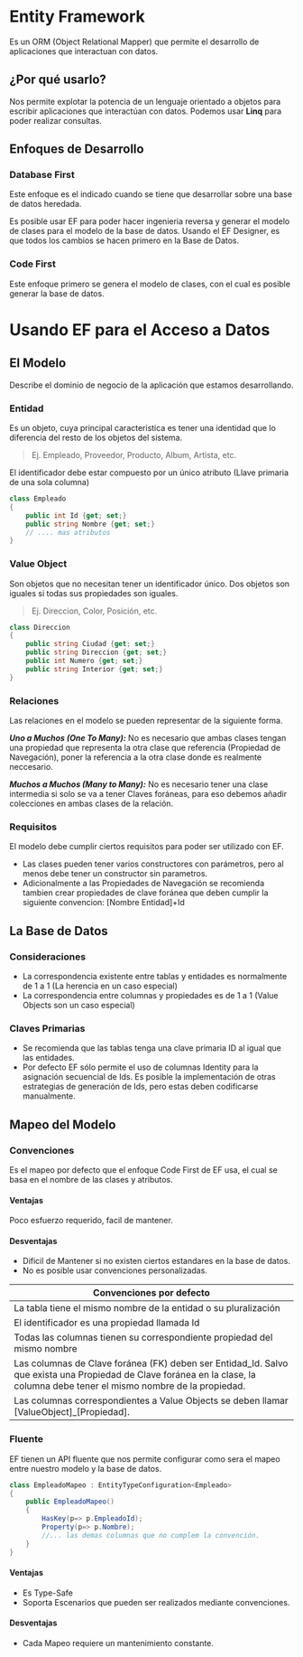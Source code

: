 ﻿# Entity Framework

Es un ORM (Object Relational Mapper) que permite el desarrollo de aplicaciones que interactuan con datos.


## ¿Por qué usarlo?

Nos permite explotar la potencia de un lenguaje orientado a objetos para escribir aplicaciones que interactúan con datos. Podemos usar **Linq** para poder realizar consultas.


## Enfoques de Desarrollo

### Database First
Este enfoque es el indicado cuando se tiene que desarrollar sobre una base de datos heredada.

Es posible usar EF para poder hacer ingenieria reversa y generar el modelo de clases para el modelo de la base de datos.
Usando el EF Designer, es que todos los cambios se hacen primero en la Base de Datos.

### Code First 
Este enfoque primero se genera el modelo de clases, con el cual es posible generar la base de datos.





# Usando EF para el Acceso a Datos

## El Modelo
Describe el dominio de negocio de la aplicación que estamos desarrollando.

### Entidad
Es un objeto, cuya principal caracteristica es tener una identidad que lo diferencia del resto de los objetos del sistema.

> Ej. Empleado, Proveedor, Producto, Album, Artista, etc.

El identificador debe estar compuesto por un único atributo (Llave primaria de una sola columna)

``` csharp
class Empleado 
{
    public int Id {get; set;}
    public string Nombre {get; set;}
    // .... mas atributos
}
```

### Value Object
Son objetos que no necesitan tener un identificador único. Dos objetos son iguales si todas sus propiedades son iguales.

> Ej. Direccion, Color, Posición, etc.

``` csharp
class Direccion 
{
    public string Ciudad {get; set;}
    public string Direccion {get; set;}
    public int Numero {get; set;}
    public string Interior {get; set;}
}
```

### Relaciones
Las relaciones en el modelo se pueden representar de la siguiente forma.

***Uno a Muchos (One To Many):*** No es necesario que ambas clases tengan una propiedad que representa la otra clase que referencia (Propiedad de Navegación), poner la referencia a la otra clase donde es realmente neccesario.

***Muchos a Muchos (Many to Many):*** No es necesario tener una clase intermedia si solo se va a tener Claves foráneas, para eso debemos añadir colecciones en ambas clases de la relación.


### Requisitos 
El modelo debe cumplir ciertos requisitos para poder ser utilizado con EF.

+ Las clases pueden tener varios constructores con parámetros, pero al menos debe tener un constructor sin parametros.
+ Adicionalmente a las Propiedades de Navegación se recomienda tambien crear propiedades de clave foránea que deben cumplir la siguiente convencion: [Nombre Entidad]+Id


## La Base de Datos

### Consideraciones

+ La correspondencia existente entre tablas y entidades es normalmente de 1 a 1 (La herencia en un caso especial)
+ La correspondencia entre columnas y propiedades es de 1 a 1 (Value Objects son un caso especial)

### Claves Primarias
+ Se recomienda que las tablas tenga una clave primaria ID al igual que las entidades.
+ Por defecto EF sólo permite el uso de columnas Identity para la asignación secuencial de Ids. Es posible la implementación de otras estrategias de generación de Ids, pero estas deben codificarse manualmente.



## Mapeo del Modelo

### Convenciones
Es el mapeo por defecto que el enfoque Code First de EF usa, el cual se basa en el nombre de las clases y atributos.

#### Ventajas
Poco esfuerzo requerido, facil de mantener.

#### Desventajas
+ Dificil de Mantener si no existen ciertos estandares en la base de datos.
+ No es posible usar convenciones personalizadas.


| Convenciones por defecto
|--------------
| La tabla tiene el mismo nombre de la entidad o su pluralización
| El identificador es una propiedad llamada Id
| Todas las columnas tienen su correspondiente propiedad del mismo nombre
| Las columnas de Clave foránea (FK) deben ser Entidad_Id. Salvo que exista una Propiedad de Clave foránea en la clase, la columna debe tener el mismo nombre de la propiedad.
| Las columnas correspondientes a Value Objects se deben llamar [ValueObject]_[Propiedad].


### Fluente

EF tienen un API fluente que nos permite configurar como sera el mapeo entre nuestro modelo y la base de datos.

```csharp
class EmpleadoMapeo : EntityTypeConfiguration<Empleado>
{
    public EmpleadoMapeo()
    {
        HasKey(p=> p.EmpleadoId);
        Property(p=> p.Nombre);
        //... las demas columnas que no cumplem la convención.
    }
}
```

#### Ventajas

+ Es Type-Safe
+ Soporta Escenarios que pueden ser realizados mediante convenciones.

#### Desventajas

+ Cada Mapeo requiere un mantenimiento constante.

